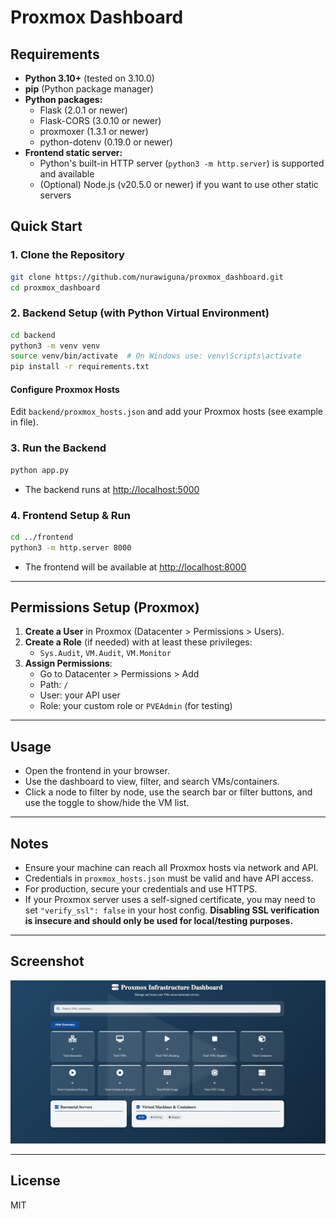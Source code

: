 # Proxmox Dashboard

## Requirements
- **Python 3.10+** (tested on 3.10.0)
- **pip** (Python package manager)
- **Python packages:**
  - Flask (2.0.1 or newer)
  - Flask-CORS (3.0.10 or newer)
  - proxmoxer (1.3.1 or newer)
  - python-dotenv (0.19.0 or newer)
- **Frontend static server:**
  - Python's built-in HTTP server (`python3 -m http.server`) is supported and available
  - (Optional) Node.js (v20.5.0 or newer) if you want to use other static servers

## Quick Start

### 1. Clone the Repository
```bash
git clone https://github.com/nurawiguna/proxmox_dashboard.git
cd proxmox_dashboard
```

### 2. Backend Setup (with Python Virtual Environment)
```bash
cd backend
python3 -m venv venv
source venv/bin/activate  # On Windows use: venv\Scripts\activate
pip install -r requirements.txt
```

#### Configure Proxmox Hosts
Edit `backend/proxmox_hosts.json` and add your Proxmox hosts (see example in file).

### 3. Run the Backend
```bash
python app.py
```
- The backend runs at [http://localhost:5000](http://localhost:5000)

### 4. Frontend Setup & Run
```bash
cd ../frontend
python3 -m http.server 8000
```
- The frontend will be available at [http://localhost:8000](http://localhost:8000)

---

## Permissions Setup (Proxmox)
1. **Create a User** in Proxmox (Datacenter > Permissions > Users).
2. **Create a Role** (if needed) with at least these privileges:
   - `Sys.Audit`, `VM.Audit`, `VM.Monitor`
3. **Assign Permissions**:
   - Go to Datacenter > Permissions > Add
   - Path: `/`
   - User: your API user
   - Role: your custom role or `PVEAdmin` (for testing)

---

## Usage
- Open the frontend in your browser.
- Use the dashboard to view, filter, and search VMs/containers.
- Click a node to filter by node, use the search bar or filter buttons, and use the toggle to show/hide the VM list.

---

## Notes
- Ensure your machine can reach all Proxmox hosts via network and API.
- Credentials in `proxmox_hosts.json` must be valid and have API access.
- For production, secure your credentials and use HTTPS.
- If your Proxmox server uses a self-signed certificate, you may need to set `"verify_ssl": false` in your host config. **Disabling SSL verification is insecure and should only be used for local/testing purposes.**

---

## Screenshot
![Dashboard Screenshot](ss.png)

---

## License
MIT 